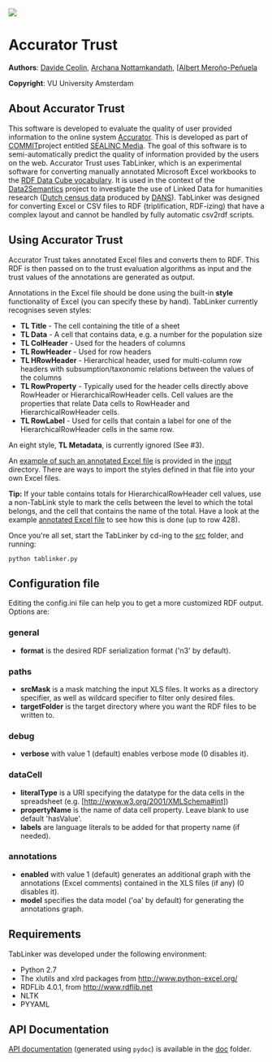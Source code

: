 <img src='https://github.com/dreamgirl314/Trust_code/tree/master/code_web/TabLinker/img/Accurator.png'/>

# Accurator Trust
**Authors**: [Davide Ceolin](https://github.com/davideceolin), [Archana Nottamkandath](http://github.com/dreamgirl314), [[Albert Meroño-Peñuela](https://github.com/albertmeronyo)

**Copyright**: VU University Amsterdam


## About Accurator Trust

This software is developed to evaluate the quality of user provided information to the online system [Accurator](http://sealincmedia.wordpress.com/tag/accurator/). This is developed as part of [COMMIT](http://www.commit-nl.nl/)project entitled [SEALINC Media](https://sealincmedia.wordpress.com/). The goal of this software is to semi-automatically predict the quality of information provided by the users on the web. 
Accurator Trust uses TabLinker, which is an experimental software for converting manually annotated Microsoft Excel workbooks to the [RDF Data Cube vocabulary](http://publishing-statistical-data.googlecode.com/svn/trunk/specs/src/main/html/cube.html). It is used in the context of the [Data2Semantics](http://www.data2semantics.org) project to investigate the use of Linked Data for humanities research ([Dutch census data](http://www.volkstellingen.nl) produced by [DANS](http://dans.knaw.nl)).
TabLinker was designed for converting Excel or CSV files to RDF (triplification, RDF-izing) that have a complex layout and cannot be handled by fully automatic csv2rdf scripts.


## Using Accurator Trust

Accurator Trust takes annotated Excel files  and converts them to RDF. This RDF is then passed on to the trust evaluation algorithms as input and the trust values of the annotations are generated as output.

Annotations in the Excel file should be done using the built-in **style** functionality of Excel (you can specify these by hand). TabLinker currently recognises seven styles:

* **TL Title** - The cell containing the title of a sheet
* **TL Data** - A cell that contains data, e.g. a number for the population size 
* **TL ColHeader** - Used for the headers of columns
* **TL RowHeader** - Used for row headers
* **TL HRowHeader** - Hierarchical header, used for multi-column row headers with subsumption/taxonomic relations between the values of the columns
* **TL RowProperty** - Typically used for the header cells directly above RowHeader or HierarchicalRowHeader cells. Cell values are the properties that relate Data cells to RowHeader and HierarchicalRowHeader cells.
* **TL RowLabel** - Used for cells that contain a label for one of the HierarchicalRowHeader cells in the same row.

An eight style, **TL Metadata**, is currently ignored (See #3).

An [example of such an annotated Excel file](http://github.com/Data2Semantics/TabLinker/tree/master/input/BRT_1889_02_T1_marked.xls) is provided in the [input](http://github.com/Data2Semantics/TabLinker/tree/master/input/) directory. There are ways to import the styles defined in that file into your own Excel files.

**Tip:** If your table contains totals for HierarchicalRowHeader cell values, use a non-TabLink style to mark the cells between the level to which the total belongs, and the cell that contains the name of the total. Have a look at the example [annotated Excel file](http://github.com/Data2Semantics/TabLinker/tree/master/input/BRT_1889_02_T1_marked.xls) to see how this is done (up to row 428).

Once you're all set, start the TabLinker by cd-ing to the [src](http://github.com/Data2Semantics/TabLinker/tree/master/src/) folder, and running:

```python tablinker.py```

## Configuration file

Editing the config.ini file can help you to get a more customized RDF output. Options are:

### general
* **format** is the desired RDF serialization format ('n3' by default).

### paths
* **srcMask** is a mask matching the input XLS files. It works as a directory specifier, as well as wildcard specifier to filter only desired files.
* **targetFolder** is the target directory where you want the RDF files to be written to.

### debug
* **verbose** with value 1 (default) enables verbose mode (0 disables it).

### dataCell
* **literalType** is a URI specifying the datatype for the data cells in the spreadsheet (e.g. [http://www.w3.org/2001/XMLSchema#int])
* **propertyName** is the name of data cell property. Leave blank to use default 'hasValue'.
* **labels** are language literals to be added for that property name (if needed).

### annotations
* **enabled** with value 1 (default) generates an additional graph with the annotations (Excel comments) contained in the XLS files (if any) (0 disables it).
* **model** specifies the data model ('oa' by default) for generating the annotations graph.

## Requirements

TabLinker was developed under the following environment:

* Python 2.7
* The xlutils and xlrd packages from <http://www.python-excel.org/>
* RDFLib 4.0.1, from <http://www.rdflib.net>
* NLTK
* PYYAML

## API Documentation

[API documentation](http://github.com/Data2Semantics/TabLinker/tree/master/doc/tablinker.html) (generated using `pydoc`) is available in the [doc](http://github.com/Data2Semantics/TabLinker/tree/master/doc/) folder.
